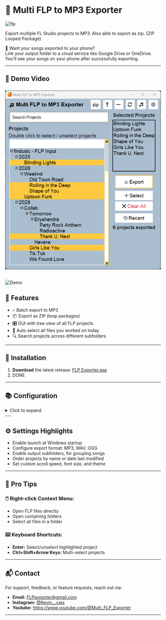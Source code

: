 # 🎵 Multi FLP to MP3 Exporter

<img src="https://www.image-line.com/static/assets/nav-logo-fruit.41db863.png" alt="flp" width="50"/>

Export multiple FL Studio projects to MP3. Also able to export as zip. (ZIP Looped Package)

📱 Want your songs exported to your phone?  
Link your output folder to a cloud service like Google Drive or OneDrive. You'll see your songs on your phone after successfully exporting.

---
## 🎥 Demo Video

  <img src="https://raw.githubusercontent.com/Kevin-cwx/Multi-FLP-to-MP3-Exporter/main/Media/Images/_FLP%20Exporter%20Main%20Window.jpg" alt="FLP Exporter Demo" style="max-width:100%; height:auto; margin-top:8px;" />

<br>
<br>

![Demo](https://raw.githubusercontent.com/Kevin-cwx/Multi-FLP-to-MP3-Exporter/main/Media/Images/Gif%20Demo%202.gif)

## 🧩 Features

- 🎶 Batch export to MP3
- 📦 Export as ZIP (loop packages)
- 🎛️ GUI with tree view of all FLP projects
- 📅 Auto select all files you worked on today
- 🔍 Search projects across different subfolders

---

## 🚀 Installation

1. **Download** the latest release: [FLP Exporter.exe](https://github.com/Kevin-cwx/Multi-FLP-to-MP3-Exporter/raw/main/dist/Download/FLP%20Exporter.exe)  
2. DONE


---

## 📚 Configuration
<details>
<summary>Click to expand</summary>

<br>

1. Launch the app  
2. On first run:  
   - Set your **FLP folder**  
     - Where all your FLP files are stored. Add the top folder.
     - You can add multiple folders. 
   - Set **output folder**  
     - Where you want your songs to be exported to.  
   - Locate **FL Studio installation folder**  
     Example: `"C:\Program Files\Image-Line\FL Studio 21\"`  
3. Select desired projects from the left panel  
4. Click `Export` — your MP3s will be rendered to your output folder  

</details>
---

## ⚙️ Settings Highlights

- Enable launch at Windows startup
- Configure export format: MP3, WAV, OGG
- Enable output subfolders, for grouping songs
- Order projects by name or date last modified
- Set custom scroll speed, font size, and theme


---
## 🧠 Pro Tips

### 🖱️ Right-click Context Menu:

- Open FLP files directly  
- Open containing folders  
- Select all files in a folder  

### ⌨️ Keyboard Shortcuts:

- **Enter:** Select/unselect highlighted project  
- **Ctrl+Shift+Arrow Keys:** Multi-select projects  


---
## 📬 Contact

For support, feedback, or feature requests, reach out via:

- **Email:** FLPexporter@gmail.com
- **Instagram:** [@Kevin._.cwx](https://www.instagram.com/Kevin._.cwx)
- **Youtube:** https://www.youtube.com/@Multi_FLP_Exporter
---
